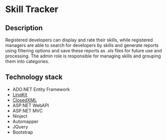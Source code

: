 # Skill Tracker

## Description

Registered developers can display and rate their skills, while registered managers are able to search for developers by skills 
and generate reports using filtering options and save these reports as .xls files for future use and processing.
The admin role is responsible for managing skills and grouping them into categories.

## Technology stack
- ADO.NET Entity Framework
- [LinqKit](https://github.com/scottksmith95/LINQKit)
- [ClosedXML](https://github.com/ClosedXML/ClosedXML)
- ASP.NET WebAPI
- ASP.NET MVC
- Ninject
- Automapper
- JQuery
- Bootstrap